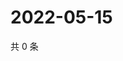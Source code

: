 # 2022-05-15

共 0 条

<!-- BEGIN WEIBO -->
<!-- 最后更新时间 Sun May 15 2022 19:11:37 GMT+0800 (China Standard Time) -->

<!-- END WEIBO -->
